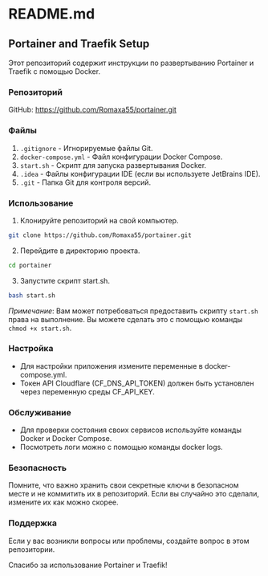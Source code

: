 # README.md

## Portainer and Traefik Setup

Этот репозиторий содержит инструкции по развертыванию Portainer и Traefik с помощью Docker.

### Репозиторий

GitHub: https://github.com/Romaxa55/portainer.git

### Файлы

1. `.gitignore` - Игнорируемые файлы Git.
2. `docker-compose.yml` - Файл конфигурации Docker Compose.
3. `start.sh` - Скрипт для запуска развертывания Docker.
4. `.idea` - Файлы конфигурации IDE (если вы используете JetBrains IDE).
5. `.git` - Папка Git для контроля версий.

### Использование

1. Клонируйте репозиторий на свой компьютер.

```bash
git clone https://github.com/Romaxa55/portainer.git
```

2. Перейдите в директорию проекта.

```bash
cd portainer
```

3. Запустите скрипт start.sh.

```bash
bash start.sh
```

*Примечание*: Вам может потребоваться предоставить скрипту `start.sh` права на выполнение. Вы можете сделать это с помощью команды `chmod +x start.sh`.

### Настройка
- Для настройки приложения измените переменные в docker-compose.yml.
- Токен API Cloudflare (CF_DNS_API_TOKEN) должен быть установлен через переменную среды CF_API_KEY.

### Обслуживание
- Для проверки состояния своих сервисов используйте команды Docker и Docker Compose.
- Посмотреть логи можно с помощью команды docker logs.

### Безопасность
Помните, что важно хранить свои секретные ключи в безопасном месте и не коммитить их в репозиторий. Если вы случайно это сделали, измените их как можно скорее.

### Поддержка
Если у вас возникли вопросы или проблемы, создайте вопрос в этом репозитории.

Спасибо за использование Portainer и Traefik!